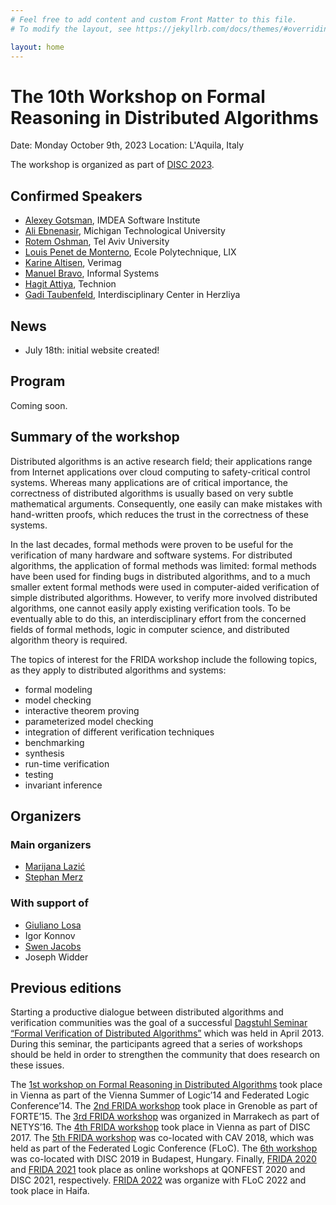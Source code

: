 ```yaml
---
# Feel free to add content and custom Front Matter to this file.
# To modify the layout, see https://jekyllrb.com/docs/themes/#overriding-theme-defaults

layout: home
---
```


# The 10th Workshop on Formal Reasoning in Distributed Algorithms

Date: Monday October 9th, 2023
Location: L'Aquila, Italy

The workshop is organized as part of [DISC 2023](http://www.disc-conference.org).

## Confirmed Speakers

* [Alexey Gotsman](https://software.imdea.org/~gotsman/), IMDEA Software Institute
* [Ali Ebnenasir](https://www.mtu.edu/cs/department/people/faculty/ebnenasir/), Michigan Technological University
* [Rotem Oshman](https://www.cs.tau.ac.il/~roshman/), Tel Aviv University
* [Louis Penet de Monterno](https://www.lix.polytechnique.fr/member/443/view), Ecole Polytechnique, LIX
* [Karine Altisen](https://www-verimag.imag.fr/Karine-Altisen-102), Verimag
* [Manuel Bravo](https://angbrav.github.io/), Informal Systems
* [Hagit Attiya](https://hagit.net.technion.ac.il/), Technion
* [Gadi Taubenfeld](https://faculty.runi.ac.il/gadi/), Interdisciplinary Center in Herzliya

## News

* July 18th: initial website created!

## Program

Coming soon.

<!--
Tentative program:
* 9:00-9:45: Hagit Attiya, Technion
    <details>
    <summary>Preserving Hyperproperties when Using Concurrent Objects (click to expand the abstract)</summary>
      <br>
      <p>
        Linearizability, a consistency condition for concurrent objects, is known to preserve trace properties.
        This suffices for modular usage of concurrent objects in applications, deriving their safety properties from the abstract object they implement.
        However, other desirable properties, like average complexity and information leakage, are not trace properties.
        These *hyperproperties* are not preserved by linearizable concurrent objects, especially when randomization is used.
        This talk will discuss formal ways to specify concurrent objects that preserve hyperproperties and their relation with verification methods like forward /           backward simulation.
        We will show that certain concurrent objects cannot satisfy such specifications, and describe ways to mitigate these limitations. 
      </p>
    </details>
* 9:45-10:30: Yoram Moses, Technion
    <details>
    <summary>On Direct and Indirect Information in Distributed Protocols (click to expand the abstract)</summary>
      <br>
      <p>
        I will discuss the role and uses of direct and indirect information in distributed protocols. In particular, I will describe a protocol based on indirect information whose formal verification is offered as an interesting challenge. 
      </p>
    </details>
* --Coffee Break--
* 11:00-11:45: Constantin Enea, Ecole Polytechnique, LIX
    <details>
    <summary>Quorum Tree Abstractions of Consensus Protocols (click to expand the abstract)</summary>
      <br>
      <p>
        Distributed algorithms solving agreement problems like consensus or state machine replication are essential components of modern fault-tolerant distributed services. They are also notoriously hard to understand and reason about. Their complexity stems from the different assumptions on the environment they operate with, i.e., process or network link failures, Byzantine failures etc. In this talk, I will describe a novel abstract representation of the dynamics of such protocols which focuses on quorums of responses (votes) to a request (proposal) that form during a run of the protocol. We show that focusing on such quorums, a run of a protocol can be viewed as working over a tree structure where different branches represent different possible outcomes of the protocol, the goal being to stabilize on the choice of a fixed branch. This abstraction resembles the description of recent protocols used in Blockchain infrastructures, e.g., the protocol supporting Bitcoin or Hotstuff. We show that this abstraction supports reasoning about the safety of various algorithms, e.g., Paxos, PBFT, Raft, and HotStuff, in a uniform way. In general, it provides a novel induction based argument for proving that such protocols are safe. This is joint work with Berk Cirisci and Suha Orhun Mutluergil. 
      </p>
    </details>
* 11:45-12:30: Ori Lahav, Tel Aviv University
    <details>
    <summary>What's Decidable about Causally Consistent Shared Memory? (click to expand the abstract)</summary>
      <br>
      <p>
        While causal consistency is one of the most fundamental consistency models weaker than sequential consistency, the decidability of safety verification for (finite-state) concurrent programs running under causally consistent shared-memories is still unclear. We establish the decidability of this problem for two standard and well-studied variants of causal consistency. To do so, for each of the variants, we develop an equivalent "lossy" operational semantics, and show that it constitutes a well-structured transition system, which enables decidable verification. The two novel semantics are based on similar key observations, which, we believe, may also be of independent use in the investigation of weakly consistent shared memory models and their verification. Interestingly, our results are in contrast to the undecidability of this problem under the Release/Acquire fragment of the C/C++11 memory model, which forms another variant of a causally consistent memory that, in terms of allowed outcomes, lies strictly between the two models we study. Nevertheless, all these variants coincide for write/write-race-free programs, which implies the decidability of verification for such programs under Release/Acquire.
(Joint work with Udi Boker, partly presented at PLDI'20)
      </p>
    </details>
* --Lunch Break--
* 14:00-14:45: Bernhard Kragl, AWS
    <details>
    <summary>Using Lightweight Formal Methods to Validate a Key-Value Storage Node in Amazon S3 (click to expand the abstract)</summary>
      <br>
      <p>
        This talk reports our experience applying lightweight formal methods to validate the correctness of ShardStore, a new key-value storage node implementation for the Amazon S3 cloud object storage service. By "lightweight formal methods" we mean a pragmatic approach to verifying the correctness of a production storage node that is under ongoing feature development by a full-time engineering team. We do not aim to achieve full formal verification, but instead emphasize automation, usability, and the ability to continually ensure correctness as both software and its specification evolve over time. Our approach decomposes correctness into independent properties, each checked by the most appropriate tool, and develops executable reference models as specifications to be checked against the implementation. Our work has prevented 16 issues from reaching production, including subtle crash consistency and concurrency problems, and has been extended by non-formal-methods experts to check new features and properties as ShardStore has evolved.
      </p>
* 14:45-15:30: Ilina Stoilkovska, Amazon
    <details>
    <summary>Eliminating Message Counters in Threshold Automata (click to expand the abstract)</summary>
      <br>
      <p>
        Threshold automata were introduced to give a formal semantics to distributed algorithms in a way that supports automated verification. While transitions in threshold automata are guarded by conditions over the number of globally sent messages, conditions in the pseudocode descriptions of distributed algorithms are usually formulated over the number of locally received messages. In this talk, we present an automated method to close the gap between these two representations. We propose threshold automata with guards over the number of received messages and present abstractions into guards over the number of sent messages, by eliminating the receive message counters. Our approach allows us for the first time to fully automatically verify models of both synchronous, asynchronous, and randomized distributed algorithms that are in one-to-one correspondence with their pseudocode. 
      </p>
    </details>
-->

## Summary of the workshop

Distributed algorithms is an active research field; their applications range
from Internet applications over cloud computing to safety-critical control
systems. Whereas many applications are of critical importance, the correctness
of distributed algorithms is usually based on very subtle mathematical
arguments. Consequently, one easily can make mistakes with hand-written proofs,
which reduces the trust in the correctness of these systems.

In the last decades, formal methods were proven to be useful for the
verification of many hardware and software systems. For distributed algorithms,
the application of formal methods was limited: formal methods have been used
for finding bugs in distributed algorithms, and to a much smaller extent formal
methods were used in computer-aided verification of simple distributed
algorithms. However, to verify more involved distributed algorithms, one cannot
easily apply existing verification tools. To be eventually able to do this, an
interdisciplinary effort from the concerned fields of formal methods, logic in
computer science, and distributed algorithm theory is required.

The topics of interest for the FRIDA workshop include the following topics, as
they apply to distributed algorithms and systems:

* formal modeling
* model checking
* interactive theorem proving
* parameterized model checking
* integration of different verification techniques
* benchmarking
* synthesis
* run-time verification
* testing
* invariant inference

## Organizers

### Main organizers
* [Marijana Lazić](https://www.cs.cit.tum.de/tcs/personen/marijana-lazic/#c26286)
* [Stephan Merz](https://members.loria.fr/Stephan.Merz/)

### With support of
* [Giuliano Losa](https://www.losa.fr/)
* Igor Konnov
* [Swen Jacobs](https://cispa.de/en/people/swen.jacobs)
* Joseph Widder

## Previous editions

Starting a productive dialogue between distributed algorithms and verification
communities was the goal of a successful [Dagstuhl Seminar “Formal Verification
of Distributed Algorithms”](https://www.dagstuhl.de/en/program/calendar/semhp/?semnr=13141)
which was held in April 2013. During this seminar,
the participants agreed that a series of workshops should be held in order to
strengthen the community that does research on these issues.

The [1st workshop on Formal Reasoning in Distributed
Algorithms](https://easychair.org/smart-program/VSL2014/FRIDA-index.html) took
place in Vienna as part of the Vienna Summer of Logic’14 and Federated Logic
Conference’14. The [2nd FRIDA
workshop](http://discotec2015.inria.fr/workshops/frida-2015/) took place in
Grenoble as part of FORTE’15. The [3rd FRIDA
workshop](https://forsyte.at/events/frida2016/) was organized in Marrakech as
part of NETYS’16. The [4th FRIDA
workshop](https://forsyte.at/events/frida2017/) took place in Vienna as part of
DISC 2017. The [5th FRIDA workshop](https://forsyte.at/events/frida2018/) was
co-located with CAV 2018, which was held as part of the Federated Logic
Conference (FLoC). The [6th
workshop](https://team.inria.fr/veridis/events/frida2019/) was co-located with
DISC 2019 in Budapest, Hungary. Finally, [FRIDA 2020](https://frida2020.galois.com/) and [FRIDA 2021](https://frida-2021.github.io) took place as online workshops at QONFEST 2020 and DISC 2021, respectively.
[FRIDA 2022](https://frida-2022.github.io) was organize with FLoC 2022 and took place in Haifa.
